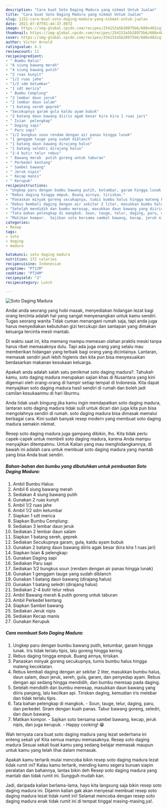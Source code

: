 ```yaml
---
description: "Cara buat Soto Daging Madura yang nikmat Untuk Jualan"
title: "Cara buat Soto Daging Madura yang nikmat Untuk Jualan"
slug: 1152-cara-buat-soto-daging-madura-yang-nikmat-untuk-jualan
date: 2021-07-07T01:44:37.897Z
image: https://img-global.cpcdn.com/recipes/254153a5b28975b6/680x482cq70/soto-daging-madura-foto-resep-utama.jpg
thumbnail: https://img-global.cpcdn.com/recipes/254153a5b28975b6/680x482cq70/soto-daging-madura-foto-resep-utama.jpg
cover: https://img-global.cpcdn.com/recipes/254153a5b28975b6/680x482cq70/soto-daging-madura-foto-resep-utama.jpg
author: Victor Arnold
ratingvalue: 4.1
reviewcount: 11
recipeingredient:
- " Bumbu Halus"
- "6 siung bawang merah"
- "4 siung bawang putih"
- "2 ruas kunyit"
- "1/2 ruas jahe"
- "1/2 sdm ketumbar"
- "1 sdt merica"
- " Bumbu Cemplung"
- "3 lembar daun jeruk"
- "2 lembar daun salam"
- "1 batang sereh geprek"
- "Secukupnya garam gula kaldu ayam bubuk"
- "2 batang daun bawang diiris agak besar kira kira 1 ruas jari"
- " Isian  pelengkap"
- " Daging sapi"
- " Paru sapi"
- "1/2 bungkus soun rendam dengan air panas hingga lunak"
- "1 genggam tauge yang sudah diblanch"
- "1 batang daun bawang dirajang halus"
- "1 batang seledri dirajang halus"
- "2-4 butir telur rebus"
- " Bawang merah  putih goreng untuk taburan"
- " Perkedel kentang"
- " Sambel bawang"
- " Jeruk nipis"
- " Kecap manis"
- " Kerupuk"
recipeinstructions:
- "Ungkep paru dengan bumbu bawang putih, ketumbar, garam hingga lunak. Iris tidak terlalu tipis, lalu goreng hingga kering."
- "Rebus daging hingga empuk. Buang airnya, tiriskan."
- "Panaskan minyak goreng secukupnya, tumis bumbu halus hingga mateng kecoklatan."
- "Rebus kembali daging dengan air sekitar 2 liter, masukkan bumbu halus, daun salam, daun jeruk, sereh, gula, garam, dan penyedap ayam. Rebus dengan api sedang hingga mendidih, dan bumbu meresap pada daging."
- "Setelah mendidih dan bumbu meresap, masukkan daun bawang yang diiris panjang, lalu kecilkan api. Tiriskan daging, kemudian iris melebar dan tidak terlalu tipis."
- "Tata bahan pelengkap di mangkok. Soun, tauge, telur, daging, paru, dan perkedel. Siram dengan kuah panas. Tabur bawang goreng, seledri, dan daun bawang."
- "Matikan kompor.  Sajikan soto bersama sambel bawang, kecap, jeruk nipis, dan juga kerupuk. Happy cooking! 😁"
categories:
- Resep
tags:
- soto
- daging
- madura

katakunci: soto daging madura 
nutrition: 272 calories
recipecuisine: Indonesian
preptime: "PT12M"
cooktime: "PT34M"
recipeyield: "2"
recipecategory: Lunch

---
```



![Soto Daging Madura](https://img-global.cpcdn.com/recipes/254153a5b28975b6/680x482cq70/soto-daging-madura-foto-resep-utama.jpg)

Andai anda seorang yang hobi masak, menyediakan hidangan lezat bagi orang tercinta adalah hal yang sangat menyenangkan untuk kamu sendiri. Tugas seorang  wanita Tidak cuman menangani rumah saja, tapi anda juga harus menyediakan kebutuhan gizi tercukupi dan santapan yang dimakan keluarga tercinta mesti mantab.

Di waktu  saat ini, kita memang mampu memesan olahan praktis meski tanpa harus ribet memasaknya dulu. Tapi ada juga orang yang selalu mau memberikan hidangan yang terbaik bagi orang yang dicintainya. Lantaran, memasak sendiri jauh lebih higienis dan kita pun bisa menyesuaikan berdasarkan makanan kesukaan keluarga. 



Apakah anda adalah salah satu penikmat soto daging madura?. Tahukah kamu, soto daging madura merupakan sajian khas di Nusantara yang kini digemari oleh orang-orang di hampir setiap tempat di Indonesia. Kita dapat menyajikan soto daging madura hasil sendiri di rumah dan boleh jadi camilan kesukaanmu di hari liburmu.

Anda tidak usah bingung jika kamu ingin mendapatkan soto daging madura, lantaran soto daging madura tidak sulit untuk dicari dan juga kita pun bisa mengolahnya sendiri di rumah. soto daging madura bisa dimasak memalui berbagai cara. Kini sudah banyak resep modern yang membuat soto daging madura semakin nikmat.

Resep soto daging madura juga gampang dibikin, lho. Kita tidak perlu capek-capek untuk membeli soto daging madura, karena Anda mampu menyajikan ditempatmu. Untuk Kalian yang mau menghidangkannya, di bawah ini adalah cara untuk membuat soto daging madura yang mantab yang bisa Anda buat sendiri.

<!--inarticleads1-->

##### Bahan-bahan dan bumbu yang dibutuhkan untuk pembuatan Soto Daging Madura:

1. Ambil  Bumbu Halus:
1. Ambil 6 siung bawang merah
1. Sediakan 4 siung bawang putih
1. Gunakan 2 ruas kunyit
1. Ambil 1/2 ruas jahe
1. Ambil 1/2 sdm ketumbar
1. Siapkan 1 sdt merica
1. Siapkan  Bumbu Cemplung:
1. Sediakan 3 lembar daun jeruk
1. Sediakan 2 lembar daun salam
1. Siapkan 1 batang sereh, geprek
1. Sediakan Secukupnya garam, gula, kaldu ayam bubuk
1. Gunakan 2 batang daun bawang diiris agak besar (kira kira 1 ruas jari)
1. Siapkan  Isian &amp; pelengkap:
1. Gunakan  Daging sapi
1. Sediakan  Paru sapi
1. Sediakan 1/2 bungkus soun (rendam dengan air panas hingga lunak)
1. Gunakan 1 genggam tauge yang sudah diblanch
1. Gunakan 1 batang daun bawang (dirajang halus)
1. Gunakan 1 batang seledri (dirajang halus)
1. Sediakan 2-4 butir telur rebus
1. Ambil  Bawang merah &amp; putih goreng untuk taburan
1. Ambil  Perkedel kentang
1. Siapkan  Sambel bawang
1. Sediakan  Jeruk nipis
1. Sediakan  Kecap manis
1. Gunakan  Kerupuk




<!--inarticleads2-->

##### Cara membuat Soto Daging Madura:

1. Ungkep paru dengan bumbu bawang putih, ketumbar, garam hingga lunak. Iris tidak terlalu tipis, lalu goreng hingga kering.
1. Rebus daging hingga empuk. Buang airnya, tiriskan.
1. Panaskan minyak goreng secukupnya, tumis bumbu halus hingga mateng kecoklatan.
1. Rebus kembali daging dengan air sekitar 2 liter, masukkan bumbu halus, daun salam, daun jeruk, sereh, gula, garam, dan penyedap ayam. Rebus dengan api sedang hingga mendidih, dan bumbu meresap pada daging.
1. Setelah mendidih dan bumbu meresap, masukkan daun bawang yang diiris panjang, lalu kecilkan api. Tiriskan daging, kemudian iris melebar dan tidak terlalu tipis.
1. Tata bahan pelengkap di mangkok. - Soun, tauge, telur, daging, paru, dan perkedel. Siram dengan kuah panas. Tabur bawang goreng, seledri, dan daun bawang.
1. Matikan kompor.  - Sajikan soto bersama sambel bawang, kecap, jeruk nipis, dan juga kerupuk. - Happy cooking! 😁




Wah ternyata cara buat soto daging madura yang lezat sederhana ini enteng sekali ya! Kita semua mampu memasaknya. Resep soto daging madura Sesuai sekali buat kamu yang sedang belajar memasak maupun untuk kamu yang telah lihai dalam memasak.

Apakah kamu tertarik mulai mencoba bikin resep soto daging madura lezat tidak rumit ini? Kalau kamu tertarik, mending kamu segera buruan siapin peralatan dan bahannya, lantas bikin deh Resep soto daging madura yang mantab dan tidak rumit ini. Sungguh mudah kan. 

Jadi, daripada kalian berlama-lama, hayo kita langsung saja bikin resep soto daging madura ini. Dijamin kalian gak akan menyesal membuat resep soto daging madura lezat tidak rumit ini! Selamat mencoba dengan resep soto daging madura enak tidak rumit ini di tempat tinggal masing-masing,ya!.

